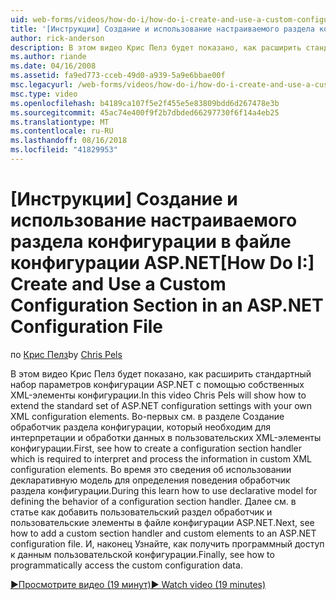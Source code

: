 ```yaml
---
uid: web-forms/videos/how-do-i/how-do-i-create-and-use-a-custom-configuration-section-in-an-aspnet-configuration-file
title: '[Инструкции] Создание и использование настраиваемого раздела конфигурации в файле конфигурации ASP.NET | Документация Майкрософт'
author: rick-anderson
description: В этом видео Крис Пелз будет показано, как расширить стандартный набор параметров конфигурации ASP.NET с помощью собственных XML-элементы конфигурации. Во-первых, см. в разделе как...
ms.author: riande
ms.date: 04/16/2008
ms.assetid: fa9ed773-cceb-49d0-a939-5a9e6bbae00f
msc.legacyurl: /web-forms/videos/how-do-i/how-do-i-create-and-use-a-custom-configuration-section-in-an-aspnet-configuration-file
msc.type: video
ms.openlocfilehash: b4189ca107f5e2f455e5e83809bdd6d267478e3b
ms.sourcegitcommit: 45ac74e400f9f2b7dbded66297730f6f14a4eb25
ms.translationtype: MT
ms.contentlocale: ru-RU
ms.lasthandoff: 08/16/2018
ms.locfileid: "41829953"
---
```

<a name="how-do-i-create-and-use-a-custom-configuration-section-in-an-aspnet-configuration-file"></a><span data-ttu-id="03859-104">[Инструкции] Создание и использование настраиваемого раздела конфигурации в файле конфигурации ASP.NET</span><span class="sxs-lookup"><span data-stu-id="03859-104">[How Do I:] Create and Use a Custom Configuration Section in an ASP.NET Configuration File</span></span>
====================
<span data-ttu-id="03859-105">по [Крис Пелз](https://twitter.com/chrispels)</span><span class="sxs-lookup"><span data-stu-id="03859-105">by [Chris Pels](https://twitter.com/chrispels)</span></span>

<span data-ttu-id="03859-106">В этом видео Крис Пелз будет показано, как расширить стандартный набор параметров конфигурации ASP.NET с помощью собственных XML-элементы конфигурации.</span><span class="sxs-lookup"><span data-stu-id="03859-106">In this video Chris Pels will show how to extend the standard set of ASP.NET configuration settings with your own XML configuration elements.</span></span> <span data-ttu-id="03859-107">Во-первых см. в разделе Создание обработчик раздела конфигурации, который необходим для интерпретации и обработки данных в пользовательских XML-элементы конфигурации.</span><span class="sxs-lookup"><span data-stu-id="03859-107">First, see how to create a configuration section handler which is required to interpret and process the information in custom XML configuration elements.</span></span> <span data-ttu-id="03859-108">Во время это сведения об использовании декларативную модель для определения поведения обработчик раздела конфигурации.</span><span class="sxs-lookup"><span data-stu-id="03859-108">During this learn how to use declarative model for defining the behavior of a configuration section handler.</span></span> <span data-ttu-id="03859-109">Далее см. в статье как добавить пользовательский раздел обработчик и пользовательские элементы в файле конфигурации ASP.NET.</span><span class="sxs-lookup"><span data-stu-id="03859-109">Next, see how to add a custom section handler and custom elements to an ASP.NET configuration file.</span></span> <span data-ttu-id="03859-110">И, наконец Узнайте, как получить программный доступ к данным пользовательской конфигурации.</span><span class="sxs-lookup"><span data-stu-id="03859-110">Finally, see how to programmatically access the custom configuration data.</span></span>

[<span data-ttu-id="03859-111">&#9654;Просмотрите видео (19 минут)</span><span class="sxs-lookup"><span data-stu-id="03859-111">&#9654; Watch video (19 minutes)</span></span>](https://channel9.msdn.com/Blogs/ASP-NET-Site-Videos/how-do-i-create-and-use-a-custom-configuration-section-in-an-aspnet-configuration-file)
